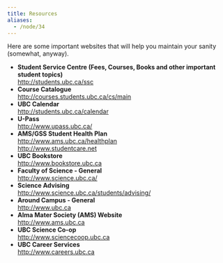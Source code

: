 ```yaml
---
title: Resources
aliases:
  - /node/34
---
```


Here are some important websites that will help you maintain your sanity (somewhat, anyway).

- **Student Service Centre (Fees, Courses, Books and other important student topics)** \
  http://students.ubc.ca/ssc
- **Course Catalogue** \
  http://courses.students.ubc.ca/cs/main
- **UBC Calendar** \
  http://students.ubc.ca/calendar
- **U-Pass** \
  http://www.upass.ubc.ca/
- **AMS/GSS Student Health Plan** \
  http://www.ams.ubc.ca/healthplan \
  http://www.studentcare.net
- **UBC Bookstore** \
  http://www.bookstore.ubc.ca
- **Faculty of Science - General** \
  http://www.science.ubc.ca/
- **Science Advising** \
  http://www.science.ubc.ca/students/advising/
- **Around Campus - General** \
  http://www.ubc.ca
- **Alma Mater Society (AMS) Website** \
  http://www.ams.ubc.ca
- **UBC Science Co-op** \
  http://www.sciencecoop.ubc.ca
- **UBC Career Services** \
  http://www.careers.ubc.ca

